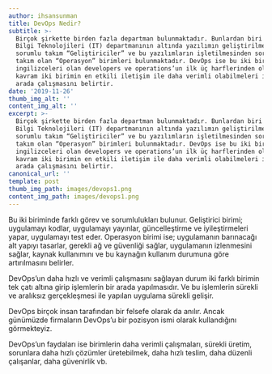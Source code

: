 ```yaml
---
author: ihsansunman
title: DevOps Nedir?
subtitle: >-
  Birçok şirkette birden fazla departman bulunmaktadır. Bunlardan biri olan
  Bilgi Teknolojileri (IT) departmanının altında yazılımın geliştirilmesinden
  sorumlu takım “Geliştiriciler” ve bu yazılımların işletilmesinden sorumlu
  takım olan “Operasyon” birimleri bulunmaktadır. DevOps ise bu iki birimin
  ingilizceleri olan developers ve operations’un ilk üç harflerinden oluşur. Bu
  kavram iki birimin en etkili iletişim ile daha verimli olabilmeleri için bir
  arada çalışmasını belirtir.
date: '2019-11-26'
thumb_img_alt: ''
content_img_alt: ''
excerpt: >-
  Birçok şirkette birden fazla departman bulunmaktadır. Bunlardan biri olan
  Bilgi Teknolojileri (IT) departmanının altında yazılımın geliştirilmesinden
  sorumlu takım “Geliştiriciler” ve bu yazılımların işletilmesinden sorumlu
  takım olan “Operasyon” birimleri bulunmaktadır. DevOps ise bu iki birimin
  ingilizceleri olan developers ve operations’un ilk üç harflerinden oluşur. Bu
  kavram iki birimin en etkili iletişim ile daha verimli olabilmeleri için bir
  arada çalışmasını belirtir. 
canonical_url: ''
template: post
thumb_img_path: images/devops1.png
content_img_path: images/devops1.png
---
```

Bu iki biriminde farklı görev ve sorumlulukları bulunur. Geliştirici birimi; uygulamayı kodlar, uygulamayı yayınlar, güncelleştirme ve iyileştirmeleri yapar, uygulamayı test eder. Operasyon birimi ise; uygulamanın barınacağı alt yapıyı tasarlar, gerekli ağ ve güvenliği sağlar, uygulamanın izlenmesini sağlar, kaynak kullanımını ve bu kaynağın kullanım durumuna göre artırılmasını belirler.

DevOps’un daha hızlı ve verimli çalışmasını sağlayan durum iki farklı birimin tek çatı altına girip işlemlerin bir arada yapılmasıdır. Ve bu işlemlerin sürekli ve aralıksız gerçekleşmesi ile yapılan uygulama sürekli gelişir.

DevOps birçok insan tarafından bir felsefe olarak da anılır. Ancak günümüzde firmaların DevOps’u bir pozisyon ismi olarak kullandığını görmekteyiz.

DevOps’un faydaları ise birimlerin daha verimli çalışmaları, sürekli üretim, sorunlara daha hızlı çözümler üretebilmek, daha hızlı teslim, daha düzenli çalışanlar, daha güvenirlik vb.
